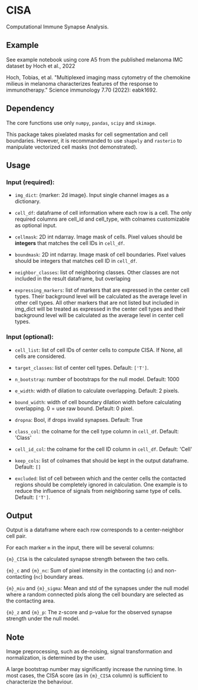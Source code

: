 # CISA
 Computational Immune Synapse Analysis.

## Example

See example notebook using core A5 from the published melanoma IMC dataset by Hoch et al., 2022

Hoch, Tobias, et al. "Multiplexed imaging mass cytometry of the chemokine milieus in melanoma characterizes features of the response to immunotherapy." Science immunology 7.70 (2022): eabk1692.

## Dependency

The core functions use only ```numpy```, ```pandas```, ```scipy``` and ```skimage```.

This package takes pixelated masks for cell segmentation and cell boundaries. However, it is recommanded to use `shapely` and `rasterio` to manipulate vectorized cell masks (not demonstrated).

## Usage
### Input (required):

 - ```img_dict```: {marker: 2d image}. Input single channel images as a dictionary.

 - `cell_df`: dataframe of cell information where each row is a cell. The only required columns are cell_id and cell_type, with colnames customizable as optional input.

 - `cellmask`: 2D int ndarray. Image mask of cells. Pixel values should be **integers** that matches the cell IDs in `cell_df`.

 - `boundmask`: 2D int ndarray. Image mask of cell boundaries. Pixel values should be integers that matches cell ID in `cell_df`.

 - `neighbor_classes`: list of neighboring classes. Other classes are not included in the result dataframe, but overlaping 

 - `expressing_markers`: list of markers that are expressed in the center cell types. Their background level will be calculated as the average level in other cell types. All other markers that are not listed but included in img_dict will be treated as expressed in the center cell types and their background level will be calculated as the average level in center cell types.

### Input (optional):
 - `cell_list`: list of cell IDs of center cells to compute CISA. If None, all cells are considered.

 - `target_classes`: list of center cell types. Default: `['T']`.

 - `n_bootstrap`: number of bootstraps for the null model. Default: 1000

- `e_width`: width of dilation to calculate overlapping. Default: 2 pixels.

 - `bound_width`: width of cell boundary dilation width before calculating overlapping. 0 = use raw bound. Default: 0 pixel.

 - `dropna`: Bool, if drops invalid synapses. Default: True

 - `class_col`: the colname for the cell type column in `cell_df`. Default: 'Class'

 - `cell_id_col`: the colname for the cell ID column in `cell_df`. Default: 'Cell'

 - `keep_cols`: list of colnames that should be kept in the output dataframe. Default: `[]`

 - `excluded`: list of cell between which and the center cells the contacted regions should be completely ignored in calculation. One example is to reduce the influence of signals from neighboring same type of cells. Default: `['T']`.

    
## Output
Output is a dataframe where each row corresponds to a center-neighbor cell pair.

For each marker ```m``` in the input, there will be several columns:

```{m}_CISA``` is the calculated synapse strength between the two cells.

```{m}_c``` and ```{m}_nc```: Sum of pixel intensity in the contacting (```c```) and non-contacting (```nc```) boundary areas.

```{m}_miu``` and ```{m}_sigma```: Mean and std of the synapses under the null model where a random connected pixls along the cell boundary are selected as the contacting area.

```{m}_z``` and ```{m}_p```: The z-score and p-value for the observed synapse strength under the null model.

## Note

Image preprocessing, such as de-noising, signal transformation and normalization, is determined by the user. 

A large bootstrap number may significantly increase the running time. In most cases, the CISA score (as in ```{m}_CISA``` column) is sufficient to characterize the behaviour.
